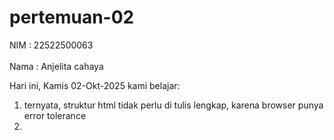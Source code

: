 # pertemuan-02
NIM : 22522500063<br>   
Nama : Anjelita cahaya<br>

Hari ini, Kamis 02-Okt-2025 kami belajar:<br>
1) ternyata, struktur html tidak perlu di tulis lengkap, karena browser punya error tolerance<br>
2) 